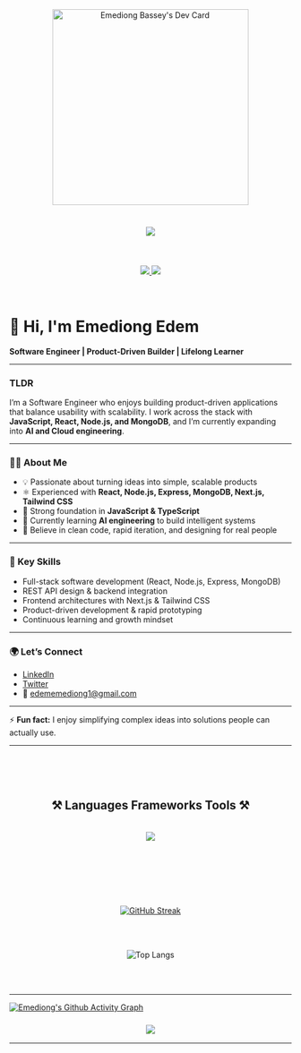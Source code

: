 <div align="center">
  <a href="https://app.daily.dev/Moon">
    <img src="https://api.daily.dev/devcards/c883db78fc7f47d98f913d7196de1ca8.png?r=i8r" width="350" alt="Emediong Bassey's Dev Card"/>
  </a>
</div>

<h1 align="center">
    <img src="https://readme-typing-svg.herokuapp.com/?font=Righteous&size=35&center=true&vCenter=true&width=500&height=70&duration=4000&lines=Fullstack+Engineer;+Entrepreneur;+Builder;" />
</h1>


<br>
<br>
<div align="center"> 
  <a href="edememediong1@gmail.com">
    <img src="https://img.shields.io/badge/Gmail-333333?style=for-the-badge&logo=gmail&logoColor=red" />
  </a>
  <a href="https://www.linkedin.com/in/emediong-edem/" target="_blank">
    <img src="https://img.shields.io/badge/LinkedIn-0077B5?style=for-the-badge&logo=linkedin&logoColor=white" target="_blank" />
  </a>
</div>

<div align='center'>
  <img src="https://komarev.com/ghpvc/?username=edememediong1&style=flat-square&color=green" alt=""/>
</div>

<br>
<br>

# 👋 Hi, I'm Emediong Edem  

**Software Engineer | Product-Driven Builder | Lifelong Learner**  

---

### TLDR  
I’m a Software Engineer who enjoys building product-driven applications that balance usability with scalability. I work across the stack with **JavaScript, React, Node.js, and MongoDB**, and I’m currently expanding into **AI and Cloud engineering**.  

---

### 👨‍💻 About Me  
- 💡 Passionate about turning ideas into simple, scalable products  
- ⚛️ Experienced with **React, Node.js, Express, MongoDB, Next.js, Tailwind CSS**  
- 🚀 Strong foundation in **JavaScript & TypeScript**  
- 🌱 Currently learning **AI engineering** to build intelligent systems  
- 🎯 Believe in clean code, rapid iteration, and designing for real people  

---

### 🔑 Key Skills  
- Full-stack software development (React, Node.js, Express, MongoDB)  
- REST API design & backend integration  
- Frontend architectures with Next.js & Tailwind CSS  
- Product-driven development & rapid prototyping  
- Continuous learning and growth mindset  

---

### 🌍 Let’s Connect  
- [LinkedIn](https://www.linkedin.com/in/emediong-edem/)  
- [Twitter](https://twitter.com/ebedossantos)  
- 📧 edememediong1@gmail.com  

---

⚡ **Fun fact:** I enjoy simplifying complex ideas into solutions people can actually use.  


<hr>
<br>
<br>
<br>

<h2 align="center">
  ⚒️ Languages Frameworks Tools ⚒️
</h2>
<br>

<div align="center">
    <img src="https://skillicons.dev/icons?i=javascript,typescript,python,nodejs,react,nextjs,expressjs,mongodb,aws,postgresql,tailwindcss" />

</div>

<br/>
<br>
<br>
<br>
<br>
<br>

<div align='center'>
  
[![GitHub Streak](https://streak-stats.demolab.com/?user=edememediong1&theme=dark)](https://git.io/streak-stats)
  
  <br>
  <br>
  
![Top Langs](https://github-readme-stats.vercel.app/api/top-langs/?username=edememediong1&layout=compact&theme=radical&count_private=true)
</div>    

<br>
<br>
<hr>



[![Emediong's Github Activity Graph](https://github-readme-activity-graph.vercel.app/graph?username=edememediong1&hide_border=true&theme=high-contrast)](https://github.com/edememediong1/github-readme-activity-graph)






<h3 align="center">
    <img src="https://readme-typing-svg.herokuapp.com/?font=Righteous&size=25&center=true&vCenter=true&width=500&height=70&duration=4000&lines=Thanks+for+visiting+my+profile!+✌️;+Shoot+me+a+message+on+Linkedin!;I+will+be+waiting+:)">
</h3>
<hr/>
